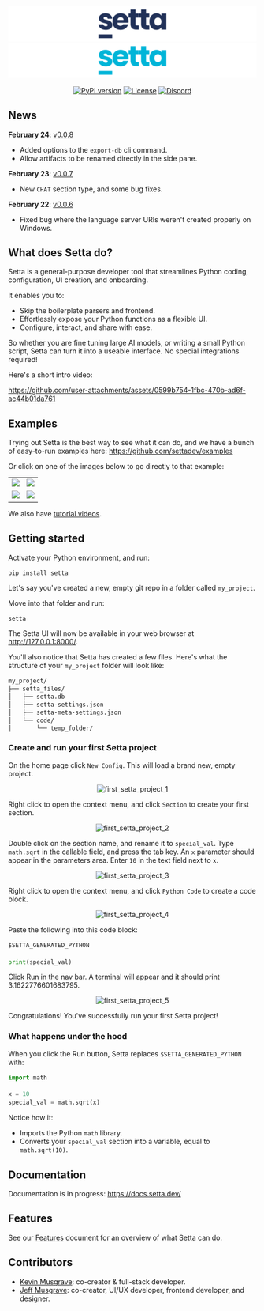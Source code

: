 ![Setta Logo](images/setta-github-light.png#gh-light-mode-only)
![Setta Logo](images/setta-github-dark.png#gh-dark-mode-only)


<div align="center">
  
[![PyPI version](https://img.shields.io/pypi/v/setta?color=bright-green)](https://pypi.org/project/setta)
[![License](https://img.shields.io/pypi/l/setta?color=bright-green)](https://github.com/settadev/setta/blob/main/LICENSE)
[![Discord](https://img.shields.io/badge/Discord-Join-7389D8?logo=discord&logoColor=white)](https://discord.gg/MmHJz75bZ5)

</div>

## News

**February 24**: [v0.0.8](https://github.com/settadev/setta/releases/tag/v0.0.8)
- Added options to the `export-db` cli command. 
- Allow artifacts to be renamed directly in the side pane.

**February 23**: [v0.0.7](https://github.com/settadev/setta/releases/tag/v0.0.7)
- New `CHAT` section type, and some bug fixes.

**February 22**: [v0.0.6](https://github.com/settadev/setta/releases/tag/v0.0.6)
- Fixed bug where the language server URIs weren't created properly on Windows.

## What does Setta do?

Setta is a general-purpose developer tool that streamlines Python coding, configuration, UI creation, and onboarding.

It enables you to:
- Skip the boilerplate parsers and frontend. 
- Effortlessly expose your Python functions as a flexible UI. 
- Configure, interact, and share with ease.

So whether you are fine tuning large AI models, or writing a small Python script, Setta can turn it into a useable interface. No special integrations required!

Here's a short intro video:

https://github.com/user-attachments/assets/0599b754-1fbc-470b-ad6f-ac44b01da761


## Examples

Trying out Setta is the best way to see what it can do, and we have a bunch of easy-to-run examples here: https://github.com/settadev/examples

Or click on one of the images below to go directly to that example:

<table>
  <tr>
    <td><a href="https://github.com/settadev/examples/tree/main/stream_diffusion_img_to_img"><img src="https://github.com/user-attachments/assets/2a063779-ed61-4103-90a5-bf127f3ea012" /></a></td>
    <td><a href="https://github.com/settadev/examples/tree/main/trl_language_model_finetuning"><img src="https://github.com/user-attachments/assets/96775341-4b6d-4d3c-8bc2-743eafce458a" /></a></td>
  </tr>
  <tr>
    <td><a href="https://github.com/settadev/examples/tree/main/transformers_trainer"><img src="https://github.com/user-attachments/assets/1f6554f8-8d49-4ba8-af48-f5dc6bc5d845" /></a></td>
    <td><a href="https://github.com/settadev/examples/tree/main/pytorch_metric_learning_trainer"><img src="https://github.com/user-attachments/assets/45ae2047-9dbd-4057-9191-9a3460357ccc" /></a></td>
  </tr>
</table>

We also have [tutorial videos](https://www.youtube.com/@settadev).

## Getting started

Activate your Python environment, and run:

```
pip install setta
```

Let's say you've created a new, empty git repo in a folder called `my_project`.

Move into that folder and run:

```
setta
```

The Setta UI will now be available in your web browser at http://127.0.0.1:8000/.

You'll also notice that Setta has created a few files. Here's what the structure of your `my_project` folder will look like: 

```
my_project/
├── setta_files/
│   ├── setta.db
│   ├── setta-settings.json
│   ├── setta-meta-settings.json
│   └── code/
│       └── temp_folder/
```

### Create and run your first Setta project

On the home page click `New Config`. This will load a brand new, empty project. 

<p align="center">
  <img src="https://github.com/user-attachments/assets/674c0aa2-bfa0-4c40-91cd-957cbdda0aa6" width="75%" alt="first_setta_project_1"/>
</p>

Right click to open the context menu, and click `Section` to create your first section. 

<p align="center">
  <img src="https://github.com/user-attachments/assets/74f7c74d-2833-45e3-ad11-2a203cfd360d" width="75%" alt="first_setta_project_2"/>
</p>

Double click on the section name, and rename it to `special_val`. Type `math.sqrt` in the callable field, and press the tab key. An `x` parameter should appear in the parameters area. Enter `10` in the text field next to `x`. 

<p align="center">
  <img src="https://github.com/user-attachments/assets/7f5b9781-9229-43aa-86a1-7675a699a6d5" width="75%" alt="first_setta_project_3"/>
</p>

Right click to open the context menu, and click `Python Code` to create a code block. 

<p align="center">
  <img src="https://github.com/user-attachments/assets/87cdffa8-5844-4530-a549-0dfc1baedfe7" width="75%" alt="first_setta_project_4"/>
</p>

Paste the following into this code block:

```python
$SETTA_GENERATED_PYTHON

print(special_val)
```

Click Run in the nav bar. A terminal will appear and it should print 3.1622776601683795.

<p align="center">
  <img src="https://github.com/user-attachments/assets/3a621fc4-fe07-45d4-a7ca-51b5271318d5" width="75%" alt="first_setta_project_5"/>
</p>

Congratulations! You've successfully run your first Setta project!

### What happens under the hood

When you click the Run button,  Setta replaces `$SETTA_GENERATED_PYTHON` with:

```python
import math

x = 10
special_val = math.sqrt(x)
```

Notice how it:
- Imports the Python `math` library.
- Converts your `special_val` section into a variable, equal to `math.sqrt(10)`.


## Documentation

Documentation is in progress: https://docs.setta.dev/


## Features

See our [Features](FEATURES.md) document for an overview of what Setta can do.


## Contributors

- [Kevin Musgrave](https://github.com/KevinMusgrave): co-creator & full-stack developer.
- [Jeff Musgrave](https://github.com/JeffMusgrave): co-creator, UI/UX developer, frontend developer, and designer.
